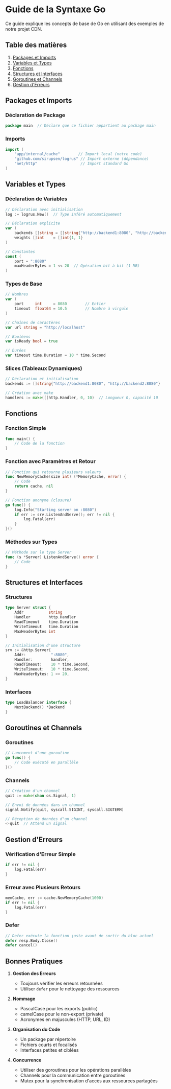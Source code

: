 # Guide de la Syntaxe Go

Ce guide explique les concepts de base de Go en utilisant des exemples de notre projet CDN.

## Table des matières

1. [Packages et Imports](#packages-et-imports)
2. [Variables et Types](#variables-et-types)
3. [Fonctions](#fonctions)
4. [Structures et Interfaces](#structures-et-interfaces)
5. [Goroutines et Channels](#goroutines-et-channels)
6. [Gestion d'Erreurs](#gestion-derreurs)

## Packages et Imports

### Déclaration de Package

```go
package main  // Déclare que ce fichier appartient au package main
```

### Imports

```go
import (
    "app/internal/cache"        // Import local (notre code)
    "github.com/sirupsen/logrus" // Import externe (dépendance)
    "net/http"                   // Import standard Go
)
```

## Variables et Types

### Déclaration de Variables

```go
// Déclaration avec initialisation
log := logrus.New()  // Type inféré automatiquement

// Déclaration explicite
var (
    backends []string = []string{"http://backend1:8080", "http://backend2:8080"}
    weights []int    = []int{1, 1}
)

// Constantes
const (
    port = ":8080"
    maxHeaderBytes = 1 << 20  // Opération bit à bit (1 MB)
)
```

### Types de Base

```go
// Nombres
var (
    port     int     = 8080        // Entier
    timeout  float64 = 10.5        // Nombre à virgule
)

// Chaînes de caractères
var url string = "http://localhost"

// Booléens
var isReady bool = true

// Durées
var timeout time.Duration = 10 * time.Second
```

### Slices (Tableaux Dynamiques)

```go
// Déclaration et initialisation
backends := []string{"http://backend1:8080", "http://backend2:8080"}

// Création avec make
handlers := make([]http.Handler, 0, 10)  // Longueur 0, capacité 10
```

## Fonctions

### Fonction Simple

```go
func main() {
    // Code de la fonction
}
```

### Fonction avec Paramètres et Retour

```go
// Fonction qui retourne plusieurs valeurs
func NewMemoryCache(size int) (*MemoryCache, error) {
    // Code
    return cache, nil
}

// Fonction anonyme (closure)
go func() {
    log.Info("Starting server on :8080")
    if err := srv.ListenAndServe(); err != nil {
        log.Fatal(err)
    }
}()
```

### Méthodes sur Types

```go
// Méthode sur le type Server
func (s *Server) ListenAndServe() error {
    // Code
}
```

## Structures et Interfaces

### Structures

```go
type Server struct {
    Addr           string
    Handler        http.Handler
    ReadTimeout    time.Duration
    WriteTimeout   time.Duration
    MaxHeaderBytes int
}

// Initialisation d'une structure
srv := &http.Server{
    Addr:           ":8080",
    Handler:        handler,
    ReadTimeout:    10 * time.Second,
    WriteTimeout:   10 * time.Second,
    MaxHeaderBytes: 1 << 20,
}
```

### Interfaces

```go
type LoadBalancer interface {
    NextBackend() *Backend
}
```

## Goroutines et Channels

### Goroutines

```go
// Lancement d'une goroutine
go func() {
    // Code exécuté en parallèle
}()
```

### Channels

```go
// Création d'un channel
quit := make(chan os.Signal, 1)

// Envoi de données dans un channel
signal.Notify(quit, syscall.SIGINT, syscall.SIGTERM)

// Réception de données d'un channel
<-quit  // Attend un signal
```

## Gestion d'Erreurs

### Vérification d'Erreur Simple

```go
if err != nil {
    log.Fatal(err)
}
```

### Erreur avec Plusieurs Retours

```go
memCache, err := cache.NewMemoryCache(1000)
if err != nil {
    log.Fatal(err)
}
```

### Defer

```go
// Defer exécute la fonction juste avant de sortir du bloc actuel
defer resp.Body.Close()
defer cancel()
```

## Bonnes Pratiques

1. **Gestion des Erreurs**

   - Toujours vérifier les erreurs retournées
   - Utiliser `defer` pour le nettoyage des ressources

2. **Nommage**

   - PascalCase pour les exports (public)
   - camelCase pour le non-export (private)
   - Acronymes en majuscules (HTTP, URL, ID)

3. **Organisation du Code**

   - Un package par répertoire
   - Fichiers courts et focalisés
   - Interfaces petites et ciblées

4. **Concurrence**
   - Utiliser des goroutines pour les opérations parallèles
   - Channels pour la communication entre goroutines
   - Mutex pour la synchronisation d'accès aux ressources partagées
